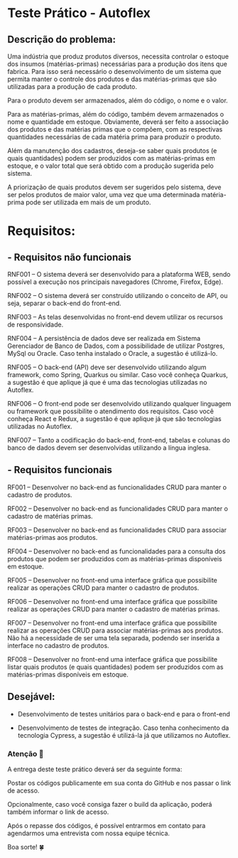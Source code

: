 # Teste Prático - Autoflex

## Descrição do problema:

Uma indústria que produz produtos diversos, necessita controlar o estoque dos insumos (matérias-primas) necessárias para a produção dos itens que fabrica. Para isso será necessário o desenvolvimento de um sistema que permita manter o controle dos produtos e das matérias-primas que são utilizadas para a produção de cada produto.

Para o produto devem ser armazenados, além do código, o nome e o valor.

Para as matérias-primas, além do código, também devem armazenados o nome e quantidade em estoque. Obviamente, deverá ser feito a associação dos produtos e das matérias primas que o compõem, com as respectivas quantidades necessárias de cada matéria prima para produzir o produto.

Além da manutenção dos cadastros, deseja-se saber quais produtos (e quais quantidades) podem ser produzidos com as matérias-primas em estoque, e o valor total que será obtido com a produção sugerida pelo sistema.

A priorização de quais produtos devem ser sugeridos pelo sistema, deve ser pelos produtos de maior valor, uma vez que uma determinada matéria-prima pode ser utilizada em mais de um produto.

# Requisitos:

## - Requisitos não funcionais

RNF001 – O sistema deverá ser desenvolvido para a plataforma WEB, sendo possível a execução nos principais navegadores (Chrome, Firefox, Edge).

RNF002 – O sistema deverá ser construído utilizando o conceito de API, ou seja, separar o back-end do front-end.

RNF003 – As telas desenvolvidas no front-end devem utilizar os recursos de responsividade.

RNF004 – A persistência de dados deve ser realizada em Sistema Gerenciador de Banco de Dados, com a possibilidade de utilizar Postgres, MySql ou Oracle. Caso tenha instalado o Oracle, a sugestão é utilizá-lo.

RNF005 – O back-end (API) deve ser desenvolvido utilizando algum framework, como Spring, Quarkus ou similar. Caso você conheça Quarkus, a sugestão é que aplique já que é uma das tecnologias utilizadas no Autoflex.

RNF006 – O front-end pode ser desenvolvido utilizando qualquer linguagem ou framework que possibilite o atendimento dos requisitos. Caso você conheça React e Redux, a sugestão é que aplique já que são tecnologias utilizadas no Autoflex.

RNF007 – Tanto a codificação do back-end, front-end, tabelas e colunas do banco de dados devem ser desenvolvidas utilizando a língua inglesa.

## - Requisitos funcionais

RF001 – Desenvolver no back-end as funcionalidades CRUD para manter o cadastro de produtos.

RF002 – Desenvolver no back-end as funcionalidades CRUD para manter o cadastro de matérias primas.

RF003 – Desenvolver no back-end as funcionalidades CRUD para associar matérias-primas aos produtos.

RF004 – Desenvolver no back-end as funcionalidades para a consulta dos produtos que podem ser produzidos com as matérias-primas disponíveis em estoque.

RF005 – Desenvolver no front-end uma interface gráfica que possibilite realizar as operações CRUD para manter o cadastro de produtos.

RF006 – Desenvolver no front-end uma interface gráfica que possibilite realizar as operações CRUD para manter o cadastro de matérias primas.

RF007 – Desenvolver no front-end uma interface gráfica que possibilite realizar as operações CRUD para associar matérias-primas aos produtos. Não há a necessidade de ser uma tela separada, podendo ser inserida a interface no cadastro de produtos.

RF008 – Desenvolver no front-end uma interface gráfica que possibilite listar quais produtos (e quais quantidades) podem ser produzidos com as matérias-primas disponíveis em estoque.

## Desejável:

- Desenvolvimento de testes unitários para o back-end e para o front-end

- Desenvolvimento de testes de integração. Caso tenha conhecimento da tecnologia Cypress, a sugestão é utilizá-la já que utilizamos no Autoflex.



### Atenção 🚩

A entrega deste teste prático deverá ser da seguinte forma:

Postar os códigos publicamente em sua conta do GitHub e nos passar o link de acesso.

Opcionalmente, caso você consiga fazer o build da aplicação, poderá também informar o link de acesso.

Após o repasse dos códigos, é possível entrarmos em contato para agendarmos uma entrevista com nossa equipe técnica.


Boa sorte! 🍀